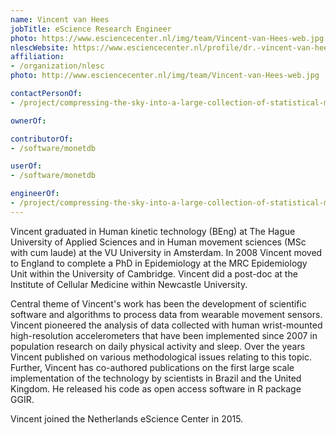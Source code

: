 ```yaml
---
name: Vincent van Hees
jobTitle: eScience Research Engineer
photo: https://www.esciencecenter.nl/img/team/Vincent-van-Hees-web.jpg
nlescWebsite: https://www.esciencecenter.nl/profile/dr.-vincent-van-hees
affiliation:
- /organization/nlesc
photo: http://www.esciencecenter.nl/img/team/Vincent-van-Hees-web.jpg

contactPersonOf:
- /project/compressing-the-sky-into-a-large-collection-of-statistical-models

ownerOf:

contributorOf:
- /software/monetdb

userOf:
- /software/monetdb

engineerOf:
- /project/compressing-the-sky-into-a-large-collection-of-statistical-models
---
```

Vincent graduated in Human kinetic technology (BEng) at The Hague University of Applied Sciences and in Human movement sciences (MSc with cum laude) at the VU University in Amsterdam. In 2008 Vincent moved to England to complete a PhD in Epidemiology at the MRC Epidemiology Unit within the University of Cambridge. Vincent did a post-doc at the Institute of Cellular Medicine within Newcastle University.

Central theme of Vincent's work has been the development of scientific software and algorithms to process data from wearable movement sensors. Vincent pioneered the analysis of data collected with human wrist-mounted high-resolution accelerometers that have been implemented since 2007 in population research on daily physical activity and sleep. Over the years Vincent published on various methodological issues relating to this topic. Further, Vincent has co-authored publications on the first large scale implementation of the technology by scientists in Brazil and the United Kingdom. He released his code as open access software in R package GGIR.

Vincent joined the Netherlands eScience Center in 2015.
